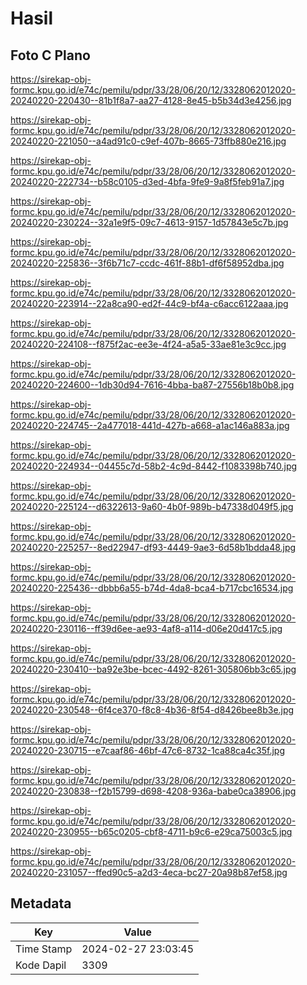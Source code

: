 # Hasil

## Foto C Plano

https://sirekap-obj-formc.kpu.go.id/e74c/pemilu/pdpr/33/28/06/20/12/3328062012020-20240220-220430--81b1f8a7-aa27-4128-8e45-b5b34d3e4256.jpg

https://sirekap-obj-formc.kpu.go.id/e74c/pemilu/pdpr/33/28/06/20/12/3328062012020-20240220-221050--a4ad91c0-c9ef-407b-8665-73ffb880e216.jpg

https://sirekap-obj-formc.kpu.go.id/e74c/pemilu/pdpr/33/28/06/20/12/3328062012020-20240220-222734--b58c0105-d3ed-4bfa-9fe9-9a8f5feb91a7.jpg

https://sirekap-obj-formc.kpu.go.id/e74c/pemilu/pdpr/33/28/06/20/12/3328062012020-20240220-230224--32a1e9f5-09c7-4613-9157-1d57843e5c7b.jpg

https://sirekap-obj-formc.kpu.go.id/e74c/pemilu/pdpr/33/28/06/20/12/3328062012020-20240220-225836--3f6b71c7-ccdc-461f-88b1-df6f58952dba.jpg

https://sirekap-obj-formc.kpu.go.id/e74c/pemilu/pdpr/33/28/06/20/12/3328062012020-20240220-223914--22a8ca90-ed2f-44c9-bf4a-c6acc6122aaa.jpg

https://sirekap-obj-formc.kpu.go.id/e74c/pemilu/pdpr/33/28/06/20/12/3328062012020-20240220-224108--f875f2ac-ee3e-4f24-a5a5-33ae81e3c9cc.jpg

https://sirekap-obj-formc.kpu.go.id/e74c/pemilu/pdpr/33/28/06/20/12/3328062012020-20240220-224600--1db30d94-7616-4bba-ba87-27556b18b0b8.jpg

https://sirekap-obj-formc.kpu.go.id/e74c/pemilu/pdpr/33/28/06/20/12/3328062012020-20240220-224745--2a477018-441d-427b-a668-a1ac146a883a.jpg

https://sirekap-obj-formc.kpu.go.id/e74c/pemilu/pdpr/33/28/06/20/12/3328062012020-20240220-224934--04455c7d-58b2-4c9d-8442-f1083398b740.jpg

https://sirekap-obj-formc.kpu.go.id/e74c/pemilu/pdpr/33/28/06/20/12/3328062012020-20240220-225124--d6322613-9a60-4b0f-989b-b47338d049f5.jpg

https://sirekap-obj-formc.kpu.go.id/e74c/pemilu/pdpr/33/28/06/20/12/3328062012020-20240220-225257--8ed22947-df93-4449-9ae3-6d58b1bdda48.jpg

https://sirekap-obj-formc.kpu.go.id/e74c/pemilu/pdpr/33/28/06/20/12/3328062012020-20240220-225436--dbbb6a55-b74d-4da8-bca4-b717cbc16534.jpg

https://sirekap-obj-formc.kpu.go.id/e74c/pemilu/pdpr/33/28/06/20/12/3328062012020-20240220-230116--ff39d6ee-ae93-4af8-a114-d06e20d417c5.jpg

https://sirekap-obj-formc.kpu.go.id/e74c/pemilu/pdpr/33/28/06/20/12/3328062012020-20240220-230410--ba92e3be-bcec-4492-8261-305806bb3c65.jpg

https://sirekap-obj-formc.kpu.go.id/e74c/pemilu/pdpr/33/28/06/20/12/3328062012020-20240220-230548--6f4ce370-f8c8-4b36-8f54-d8426bee8b3e.jpg

https://sirekap-obj-formc.kpu.go.id/e74c/pemilu/pdpr/33/28/06/20/12/3328062012020-20240220-230715--e7caaf86-46bf-47c6-8732-1ca88ca4c35f.jpg

https://sirekap-obj-formc.kpu.go.id/e74c/pemilu/pdpr/33/28/06/20/12/3328062012020-20240220-230838--f2b15799-d698-4208-936a-babe0ca38906.jpg

https://sirekap-obj-formc.kpu.go.id/e74c/pemilu/pdpr/33/28/06/20/12/3328062012020-20240220-230955--b65c0205-cbf8-4711-b9c6-e29ca75003c5.jpg

https://sirekap-obj-formc.kpu.go.id/e74c/pemilu/pdpr/33/28/06/20/12/3328062012020-20240220-231057--ffed90c5-a2d3-4eca-bc27-20a98b87ef58.jpg


## Metadata

| Key        | Value               |
| ---------- | ------------------- |
| Time Stamp | 2024-02-27 23:03:45 |
| Kode Dapil | 3309                |



